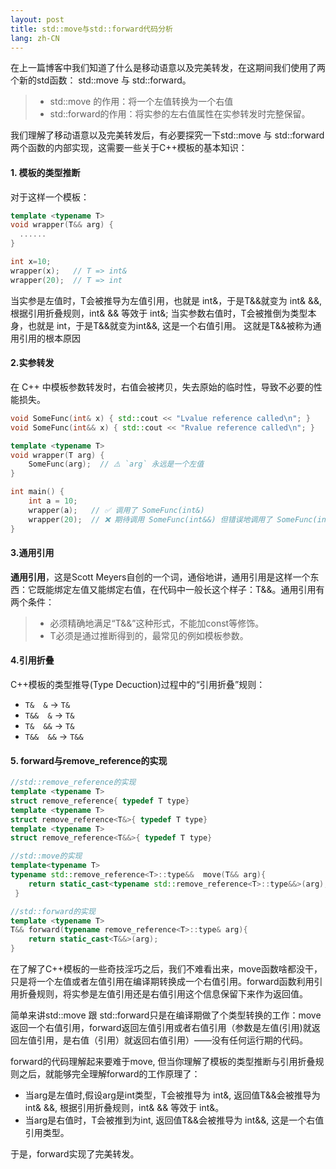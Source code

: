 ```yaml
---
layout: post
title: std::move与std::forward代码分析
lang: zh-CN
---
```


在上一篇博客中我们知道了什么是移动语意以及完美转发，在这期间我们使用了两个新的std函数： std::move 与 std::forward。
>* std::move 的作用：将一个左值转换为一个右值
>* std::forward的作用：将实参的左右值属性在实参转发时完整保留。

我们理解了移动语意以及完美转发后，有必要探究一下std::move 与 std::forward两个函数的内部实现，这需要一些关于C++模板的基本知识：

<!--more--> 

#### 1. 模板的类型推断
对于这样一个模板：
```cpp
template <typename T>
void wrapper(T&& arg) {
  ......
}

int x=10;
wrapper(x);   // T => int&
wrapper(20);  // T => int
```
当实参是左值时，T会被推导为左值引用，也就是 int&，于是T&&就变为 int& &&, 根据引用折叠规则，int& && 等效于 int&;
当实参数右值时，T会被推倒为类型本身，也就是 int，于是T&&就变为int&&, 这是一个右值引用。
这就是T&&被称为通用引用的根本原因
#### 2.实参转发
在 C++ 中模板参数转发时，右值会被拷贝，失去原始的临时性，导致不必要的性能损失。
```cpp
void SomeFunc(int& x) { std::cout << "Lvalue reference called\n"; }
void SomeFunc(int&& x) { std::cout << "Rvalue reference called\n"; }

template <typename T>
void wrapper(T arg) {
    SomeFunc(arg);  // ⚠️ `arg` 永远是一个左值
}

int main() {
    int a = 10;
    wrapper(a);   // ✅ 调用了 SomeFunc(int&)
    wrapper(20);  // ❌ 期待调用 SomeFunc(int&&) 但错误地调用了 SomeFunc(int&)
}
```
#### 3.通用引用
**通用引用**，这是Scott Meyers自创的一个词，通俗地讲，通用引用是这样一个东西：它既能绑定左值又能绑定右值，在代码中一般长这个样子：T&&。通用引用有两个条件：
>* 必须精确地满足“T&&”这种形式，不能加const等修饰。
>* T必须是通过推断得到的，最常见的例如模板参数。

#### 4.引用折叠
C++模板的类型推导(Type Decuction)过程中的“引用折叠”规则：
- `T&  &`   → `T&`  
- `T&&  &`  → `T&`  
- `T&  &&`  → `T&`  
- `T&&  &&` → `T&&`  

#### 5. forward与remove_reference的实现

```cpp
//std::remove_reference的实现
template <typename T> 
struct remove_reference{ typedef T type}
template <typename T> 
struct remove_reference<T&>{ typedef T type}
template <typename T> 
struct remove_reference<T&&>{ typedef T type}

//std::move的实现
template<typename T>
typename std::remove_reference<T>::type&&  move(T&& arg){ 
    return static_cast<typename std::remove_reference<T>::type&&>(arg); 
 }

//std::forward的实现
template <typename T>
T&& forward(typename remove_reference<T>::type& arg){
	return static_cast<T&&>(arg);
}
```

在了解了C++模板的一些奇技淫巧之后，我们不难看出来，move函数啥都没干，只是将一个左值或者左值引用在编译期转换成一个右值引用。forward函数利用引用折叠规则，将实参是左值引用还是右值引用这个信息保留下来作为返回值。

简单来讲std::move 跟 std::forward只是在编译期做了个类型转换的工作：move返回一个右值引用，forward返回左值引用或者右值引用（参数是左值(引用)就返回左值引用，是右值（引用）就返回右值引用）——没有任何运行期的代码。

forward的代码理解起来要难于move, 但当你理解了模板的类型推断与引用折叠规则之后，就能够完全理解forward的工作原理了：
- 当arg是左值时,假设arg是int类型，T会被推导为 int&, 返回值T&&会被推导为 int& &&, 根据引用折叠规则，int& && 等效于 int&。
- 当arg是右值时，T会被推到为int, 返回值T&&会被推导为 int&&, 这是一个右值引用类型。

于是，forward实现了完美转发。